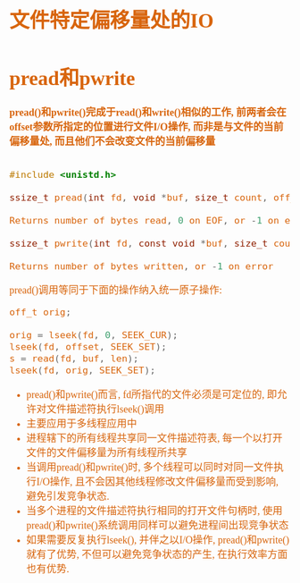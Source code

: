 <font size=4 color=#D8650D face="微软雅黑">

# 文件特定偏移量处的IO
# pread和pwrite

**pread()和pwrite()完成于read()和write()相似的工作, 前两者会在offset参数所指定的位置进行文件I/O操作, 而非是与文件的当前偏移量处, 而且他们不会改变文件的当前偏移量**

```c

#include <unistd.h>

ssize_t pread(int fd, void *buf, size_t count, off_t offset);

Returns number of bytes read, 0 on EOF, or -1 on error

ssize_t pwrite(int fd, const void *buf, size_t count, off_t offset);

Returns number of bytes written, or -1 on error

```

pread()调用等同于下面的操作纳入统一原子操作:

```c
off_t orig;

orig = lseek(fd, 0, SEEK_CUR);
lseek(fd, offset, SEEK_SET);
s = read(fd, buf, len);
lseek(fd, orig, SEEK_SET);
```

+ pread()和pwrite()而言, fd所指代的文件必须是可定位的, 即允许对文件描述符执行lseek()调用
+ 主要应用于多线程应用中
+ 进程辖下的所有线程共享同一文件描述符表, 每一个以打开文件的文件偏移量为所有线程所共享
+ 当调用pread()和pwrite()时, 多个线程可以同时对同一文件执行I/O操作, 且不会因其他线程修改文件偏移量而受到影响, 避免引发竞争状态.
+ 当多个进程的文件描述符执行相同的打开文件句柄时, 使用pread()和pwrite()系统调用同样可以避免进程间出现竞争状态
+ 如果需要反复执行lseek(), 并伴之以I/O操作, pread()和pwrite()就有了优势, 不但可以避免竞争状态的产生, 在执行效率方面也有优势.

